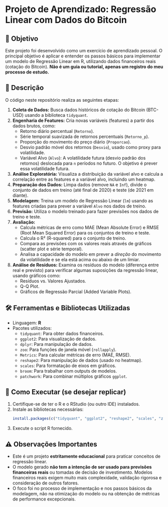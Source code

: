 # Projeto de Aprendizado: Regressão Linear com Dados do Bitcoin

## 🎯 Objetivo

Este projeto foi desenvolvido como um exercício de aprendizado pessoal. O principal objetivo é aplicar e entender os passos básicos para implementar um modelo de Regressão Linear em R, utilizando dados financeiros reais (cotação do Bitcoin). **Não é um guia ou tutorial, apenas um registro do meu processo de estudo.**

## 📖 Descrição

O código neste repositório realiza as seguintes etapas:

1.  **Coleta de Dados:** Busca dados históricos de cotação do Bitcoin (BTC-USD) usando a biblioteca `tidyquant`.
2.  **Engenharia de Features:** Cria novas variáveis (features) a partir dos dados brutos, como:
    * Retorno diário percentual (`Retorno`).
    * Série temporal suavizada de retornos percentuais (`Retorno_p`).
    * Proporção do movimento do preço diário (`Proporcao`).
    * Desvio padrão móvel dos retornos (`Desvio`), usado como proxy para volatilidade.
    * Variável Alvo (`Alvo`): A volatilidade futura (desvio padrão dos retornos) deslocada para `n` períodos no futuro. O objetivo é prever essa volatilidade futura.
3.  **Análise Exploratória:** Visualiza a distribuição da variável alvo e calcula a correlação entre as features e a variável alvo, incluindo um heatmap.
4.  **Preparação dos Dados:** Limpa dados (remove `NA` e `Inf`), divide o conjunto de dados em treino (até final de 2020) e teste (de 2021 em diante).
5.  **Modelagem:** Treina um modelo de Regressão Linear (`lm`) usando as features criadas para prever a variável `Alvo` nos dados de treino.
6.  **Previsão:** Utiliza o modelo treinado para fazer previsões nos dados de treino e teste.
7.  **Avaliação:**
    * Calcula métricas de erro como MAE (Mean Absolute Error) e RMSE (Root Mean Squared Error) para os conjuntos de treino e teste.
    * Calcula o R² (R-squared) para o conjunto de treino.
    * Compara as previsões com os valores reais através de gráficos (scatter plot e série temporal).
    * Analisa a capacidade do modelo em prever a *direção* do movimento da volatilidade e se ela está acima ou abaixo de um limiar.
8.  **Análise de Resíduos:** Examina os resíduos do modelo (diferença entre real e previsto) para verificar algumas suposições da regressão linear, usando gráficos como:
    * Resíduos vs. Valores Ajustados.
    * Q-Q Plot.
    * Gráficos de Regressão Parcial (Added Variable Plots).

## 🛠️ Ferramentas e Bibliotecas Utilizadas

* Linguagem: **R**
* Pacotes utilizados:
    * `tidyquant`: Para obter dados financeiros.
    * `ggplot2`: Para visualização de dados.
    * `dplyr`: Para manipulação de dados.
    * `zoo`: Para funções de janela móvel (`rollapply`).
    * `Metrics`: Para calcular métricas de erro (MAE, RMSE).
    * `reshape2`: Para manipulação de dados (usado no heatmap).
    * `scales`: Para formatação de eixos em gráficos.
    * `broom`: Para trabalhar com outputs de modelos.
    * `patchwork`: Para combinar múltiplos gráficos `ggplot`.

## 🚀 Como Executar (se desejar replicar)

1.  Certifique-se de ter o R e o RStudio (ou outro IDE) instalados.
2.  Instale as bibliotecas necessárias:
    ```R
    install.packages(c("tidyquant", "ggplot2", "reshape2", "scales", "zoo", "dplyr", "Metrics", "broom", "patchwork"))
    ```
3.  Execute o script R fornecido.

## ⚠️ Observações Importantes

* Este é um projeto **estritamente educacional** para praticar conceitos de regressão linear.
* O modelo gerado **não tem a intenção de ser usado para previsões financeiras reais** ou tomadas de decisão de investimento. Modelos financeiros reais exigem muito mais complexidade, validação rigorosa e consideração de outros fatores.
* O foco foi no processo de implementação e nos passos básicos da modelagem, não na otimização do modelo ou na obtenção de métricas de performance excepcionais.
